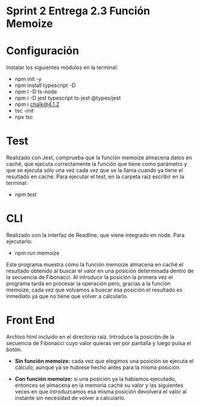 # Sprint 2 Entrega 2.3 Función Memoize
# Configuración
Instalar los siguientes módulos en la terminal:

- npm init -y
- npm install typescript -D
- npm i -D ts-node
- npm i -D jest typescript ts-jest @types/jest
- npm i chalk@4.1.2
- tsc -init
- npx tsc
  
# Test
Realizado con Jest, comprueba que la función memoize almacena datos en caché, que ejecuta correctamente la función que tiene como parámetro y que se ejecuta sólo una vez cada vez que se la llama cuando ya tiene el resultado en caché.
Para ejecutar el test, en la carpeta raíz escribir en la terminal:

- npm test

# CLI
Realizado con la interfaz de Readline, que viene integrado en node. Para ejecutarlo:

- npm run memoize

Este programa muestra cómo la función memoize almacena en caché el resultado obtenido al buscar el valor en una posición determinada dentro de la secuencia de Fibonacci.
Al introducir la posición la primera vez el programa tarda en procesar la operación pero, gracias a la función memoize, cada vez que volvamos a buscar esa posición el resultado es inmediato ya que no tiene que volver a calcularlo.

# Front End
Archivo html incluido en el directorio raíz. Introduce la posición de la secuencia de Fibonacci cuyo valor quieras ver por pantalla y luego pulsa el botón.

- **Sin función memoize:** cada vez que elegimos una posición se ejecuta el cálculo, aunque ya se hubiese hecho antes para la misma posición.

- **Con función memoize:** si una posición ya la habíamos ejecutado, entonces se almacena en la memoria caché su valor y las siguientes veces en que introduzcamos esa misma posición devolverá el valor al instante sin necesidad de volver a calcularlo.
